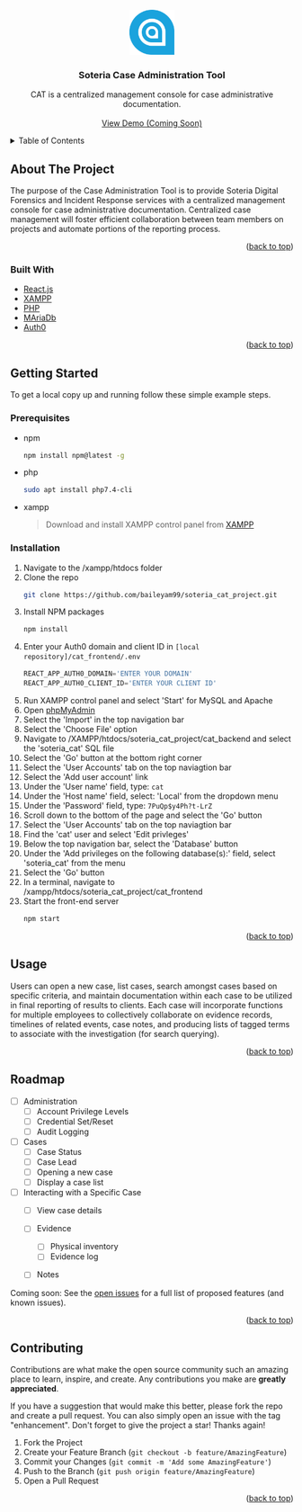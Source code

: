
<div id="top"></div>

<!-- PROJECT LOGO -->
<br />
<div align="center">
  <a href="https://github.com/baileyam99/soteria_cat_project.git">
    <img src="cat_frontend/src/images/logo.png" alt="Logo" width="80" height="80">
  </a>

<h3 align="center">Soteria Case Administration Tool </h3>

  <p align="center">
    CAT is a centralized management console for case administrative documentation. 
    <br />
    <br />
    <a href="https://github.com/baileyam99/soteria_cat_project.git">View Demo (Coming Soon)</a>
  </p>
</div>



<!-- TABLE OF CONTENTS -->
<details>
  <summary>Table of Contents</summary>
  <ol>
    <li>
      <a href="#about-the-project">About The Project</a>
      <ul>
        <li><a href="#built-with">Built With</a></li>
      </ul>
    </li>
    <li>
      <a href="#getting-started">Getting Started</a>
      <ul>
        <li><a href="#prerequisites">Prerequisites</a></li>
        <li><a href="#installation">Installation</a></li>
      </ul>
    </li>
    <li><a href="#usage">Usage</a></li>
    <li><a href="#roadmap">Roadmap</a></li>
    <li><a href="#contributing">Contributing</a></li>
    <li><a href="#license">License</a></li>
    <li><a href="#contact">Contact</a></li>
    <li><a href="#acknowledgments">Acknowledgments</a></li>
  </ol>
</details>



<!-- ABOUT THE PROJECT -->
## About The Project

The purpose of the Case Administration Tool is to provide Soteria Digital Forensics and Incident Response services with a centralized management console for case administrative documentation. Centralized case management will foster efficient collaboration between team members on projects and automate portions of the reporting process.

<p align="right">(<a href="#top">back to top</a>)</p>



### Built With

* [React.js](https://reactjs.org/)
* [XAMPP](https://www.apachefriends.org/index.html)
* [PHP](https://www.php.net)
* [MAriaDb](https://mariadb.org/)
* [Auth0](https://auth0.com)


<p align="right">(<a href="#top">back to top</a>)</p>



<!-- GETTING STARTED -->
## Getting Started

To get a local copy up and running follow these simple example steps.

### Prerequisites

* npm
  ```bash
  npm install npm@latest -g
  ```
 * php 
	```bash
	sudo apt install php7.4-cli
	```
* xampp<br/>
	> Download and install XAMPP control panel from [XAMPP](https://www.apachefriends.org/index.html)

### Installation

1. Navigate to the /xampp/htdocs folder
2. Clone the repo 
   ```sh
   git clone https://github.com/baileyam99/soteria_cat_project.git
   ```
2. Install NPM packages
   ```sh
   npm install
   ```
3. Enter your Auth0 domain and client ID in `[local repository]/cat_frontend/.env`
   ```js
   REACT_APP_AUTH0_DOMAIN='ENTER YOUR DOMAIN'
   REACT_APP_AUTH0_CLIENT_ID='ENTER YOUR CLIENT ID'
   ```
4. Run XAMPP control panel and select 'Start' for MySQL and Apache
5. Open [phpMyAdmin](http://localhost/phpmyadmin/)
6. Select the 'Import' in the top navigation bar
7. Select the 'Choose File' option
8. Navigate to /XAMPP/htdocs/soteria_cat_project/cat_backend and select the 'soteria_cat' SQL file
9. Select the 'Go' button at the bottom right corner
10. Select the 'User Accounts' tab on the top naviagtion bar
11. Select the 'Add user account' link
12. Under the 'User name' field, type: `cat`
14. Under the 'Host name' field, select: 'Local' from the dropdown menu
15. Under the 'Password' field, type: `7PuQp$y4Ph?t-LrZ`
16. Scroll down to the bottom of the page and select the 'Go' button
17. Select the 'User Accounts' tab on the top naviagtion bar
18. Find the 'cat' user and select 'Edit privleges'
19. Below the top navigation bar, select the 'Database' button
20. Under the 'Add privileges on the following database(s):' field, select 'soteria_cat' from the menu
21. Select the 'Go' button
22. In a terminal, navigate to /xampp/htdocs/soteria_cat_project/cat_frontend
23. Start the front-end server
    ```sh
    npm start
    ```

<p align="right">(<a href="#top">back to top</a>)</p>



<!-- USAGE EXAMPLES -->
## Usage

Users can open a new case, list cases, search amongst cases based on specific criteria, and maintain documentation within each case to be utilized in final reporting of results to clients. Each case will incorporate functions for multiple employees to collectively collaborate on evidence records, timelines of related events, case notes, and producing lists of tagged terms to associate with the investigation (for search querying).


<p align="right">(<a href="#top">back to top</a>)</p>



<!-- ROADMAP -->
## Roadmap

- [ ] Administration
	- [ ] Account Privilege Levels
	- [ ]  Credential Set/Reset
	- [ ] Audit Logging
 - [ ] Cases 
	 - [ ] Case Status
	 - [ ] Case Lead
	 - [ ] Opening a new case
	 - [ ] Display a case list
 - [ ] Interacting with a Specific Case
	 - [ ] View case details
	 - [ ] Evidence
		 - [ ] Physical inventory
		 - [ ] Evidence log
	 - [ ] Notes


Coming soon: See the [open issues](https://github.com/baileyam99/soteria_cat_project.git/issues) for a full list of proposed features (and known issues).

<p align="right">(<a href="#top">back to top</a>)</p>



<!-- CONTRIBUTING -->
## Contributing

Contributions are what make the open source community such an amazing place to learn, inspire, and create. Any contributions you make are **greatly appreciated**.

If you have a suggestion that would make this better, please fork the repo and create a pull request. You can also simply open an issue with the tag "enhancement".
Don't forget to give the project a star! Thanks again!

1. Fork the Project
2. Create your Feature Branch (`git checkout -b feature/AmazingFeature`)
3. Commit your Changes (`git commit -m 'Add some AmazingFeature'`)
4. Push to the Branch (`git push origin feature/AmazingFeature`)
5. Open a Pull Request

<p align="right">(<a href="#top">back to top</a>)</p>
